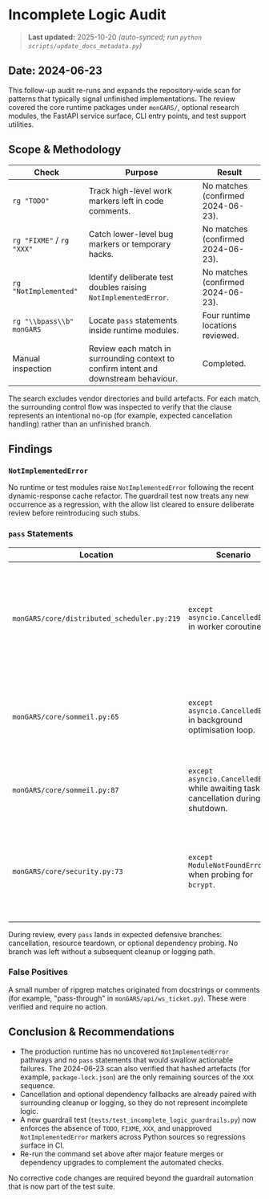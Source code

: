 # Incomplete Logic Audit

> **Last updated:** 2025-10-20 _(auto-synced; run `python scripts/update_docs_metadata.py`)_

## Date: 2024-06-23

This follow-up audit re-runs and expands the repository-wide scan for patterns
that typically signal unfinished implementations. The review covered the core
runtime packages under `monGARS/`, optional research modules, the FastAPI
service surface, CLI entry points, and test support utilities.

## Scope & Methodology

| Check | Purpose | Result |
| --- | --- | --- |
| `rg "TODO"` | Track high-level work markers left in code comments. | No matches (confirmed 2024-06-23). |
| `rg "FIXME"` / `rg "XXX"` | Catch lower-level bug markers or temporary hacks. | No matches (confirmed 2024-06-23). |
| `rg "NotImplemented"` | Identify deliberate test doubles raising `NotImplementedError`. | No matches (confirmed 2024-06-23). |
| `rg "\\bpass\\b" monGARS` | Locate `pass` statements inside runtime modules. | Four runtime locations reviewed. |
| Manual inspection | Review each match in surrounding context to confirm intent and downstream behaviour. | Completed. |

The search excludes vendor directories and build artefacts. For each match, the
surrounding control flow was inspected to verify that the clause represents an
intentional no-op (for example, expected cancellation handling) rather than an
unfinished branch.

## Findings

### `NotImplementedError`

No runtime or test modules raise `NotImplementedError` following the recent
dynamic-response cache refactor. The guardrail test now treats any new
occurrence as a regression, with the allow list cleared to ensure deliberate
review before reintroducing such stubs.

### `pass` Statements

| Location | Scenario | Rationale |
| --- | --- | --- |
| `monGARS/core/distributed_scheduler.py:219` | `except asyncio.CancelledError` in worker coroutine. | Cancellation during shutdown is expected; worker finalisation (metrics + deregistration) executes in the enclosing `finally` block. |
| `monGARS/core/sommeil.py:65` | `except asyncio.CancelledError` in background optimisation loop. | Allows cooperative cancellation when stopping the idle optimisation task. |
| `monGARS/core/sommeil.py:87` | `except asyncio.CancelledError` while awaiting task cancellation during shutdown. | Mirrors the background loop handling to treat cancellation as non-fatal. |
| `monGARS/core/security.py:73` | `except ModuleNotFoundError` when probing for `bcrypt`. | Falls back to the pure-Python `pbkdf2_sha256` hashing scheme when the optional `bcrypt` dependency is missing. |

During review, every `pass` lands in expected defensive branches: cancellation,
resource teardown, or optional dependency probing. No branch was left without a
subsequent cleanup or logging path.

### False Positives

A small number of ripgrep matches originated from docstrings or comments (for
example, "pass-through" in `monGARS/api/ws_ticket.py`). These were verified and
require no action.

## Conclusion & Recommendations

- The production runtime has no uncovered `NotImplementedError` pathways and no
  `pass` statements that would swallow actionable failures. The 2024-06-23 scan
  also verified that hashed artefacts (for example, `package-lock.json`) are the
  only remaining sources of the `XXX` sequence.
- Cancellation and optional dependency fallbacks are already paired with
  surrounding cleanup or logging, so they do not represent incomplete logic.
- A new guardrail test (`tests/test_incomplete_logic_guardrails.py`) now enforces
  the absence of `TODO`, `FIXME`, `XXX`, and unapproved
  `NotImplementedError` markers across Python sources so regressions surface in
  CI.
- Re-run the command set above after major feature merges or dependency
  upgrades to complement the automated checks.

No corrective code changes are required beyond the guardrail automation that is
now part of the test suite.
